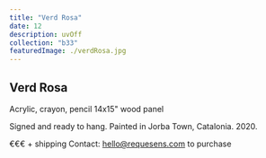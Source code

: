 ```yaml
---
title: "Verd Rosa"
date: 12
description: uvOff
collection: "b33"
featuredImage: ./verdRosa.jpg
---
```


## Verd Rosa

Acrylic, crayon, pencil
14x15" wood panel

Signed and ready to hang.
Painted in Jorba Town, Catalonia. 2020.

€€€ + shipping
Contact: hello@requesens.com to purchase